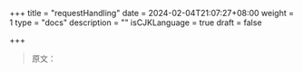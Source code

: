 +++
title = "requestHandling"
date = 2024-02-04T21:07:27+08:00
weight = 1
type = "docs"
description = ""
isCJKLanguage = true
draft = false

+++

> 原文：